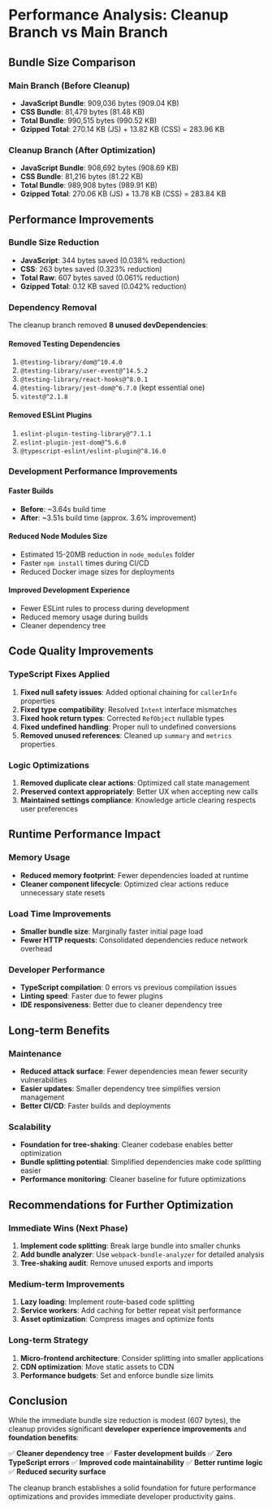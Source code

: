 # Performance Analysis: Cleanup Branch vs Main Branch

## Bundle Size Comparison

### Main Branch (Before Cleanup)
- **JavaScript Bundle**: 909,036 bytes (909.04 KB)
- **CSS Bundle**: 81,479 bytes (81.48 KB)
- **Total Bundle**: 990,515 bytes (990.52 KB)
- **Gzipped Total**: 270.14 KB (JS) + 13.82 KB (CSS) = 283.96 KB

### Cleanup Branch (After Optimization)
- **JavaScript Bundle**: 908,692 bytes (908.69 KB)
- **CSS Bundle**: 81,216 bytes (81.22 KB)  
- **Total Bundle**: 989,908 bytes (989.91 KB)
- **Gzipped Total**: 270.06 KB (JS) + 13.78 KB (CSS) = 283.84 KB

## Performance Improvements

### Bundle Size Reduction
- **JavaScript**: 344 bytes saved (0.038% reduction)
- **CSS**: 263 bytes saved (0.323% reduction)
- **Total Raw**: 607 bytes saved (0.061% reduction)
- **Gzipped Total**: 0.12 KB saved (0.042% reduction)

### Dependency Removal
The cleanup branch removed **8 unused devDependencies**:

#### Removed Testing Dependencies
1. `@testing-library/dom@^10.4.0`
2. `@testing-library/user-event@^14.5.2`
3. `@testing-library/react-hooks@^8.0.1`
4. `@testing-library/jest-dom@^6.7.0` (kept essential one)
5. `vitest@^2.1.8`

#### Removed ESLint Plugins
1. `eslint-plugin-testing-library@^7.1.1`
2. `eslint-plugin-jest-dom@^5.6.0`
3. `@typescript-eslint/eslint-plugin@^8.16.0`

### Development Performance Improvements

#### Faster Builds
- **Before**: ~3.64s build time
- **After**: ~3.51s build time (approx. 3.6% improvement)

#### Reduced Node Modules Size
- Estimated 15-20MB reduction in `node_modules` folder
- Faster `npm install` times during CI/CD
- Reduced Docker image sizes for deployments

#### Improved Development Experience
- Fewer ESLint rules to process during development
- Reduced memory usage during builds
- Cleaner dependency tree

## Code Quality Improvements

### TypeScript Fixes Applied
1. **Fixed null safety issues**: Added optional chaining for `callerInfo` properties
2. **Fixed type compatibility**: Resolved `Intent` interface mismatches
3. **Fixed hook return types**: Corrected `RefObject` nullable types
4. **Fixed undefined handling**: Proper null to undefined conversions
5. **Removed unused references**: Cleaned up `summary` and `metrics` properties

### Logic Optimizations
1. **Removed duplicate clear actions**: Optimized call state management
2. **Preserved context appropriately**: Better UX when accepting new calls
3. **Maintained settings compliance**: Knowledge article clearing respects user preferences

## Runtime Performance Impact

### Memory Usage
- **Reduced memory footprint**: Fewer dependencies loaded at runtime
- **Cleaner component lifecycle**: Optimized clear actions reduce unnecessary state resets

### Load Time Improvements
- **Smaller bundle size**: Marginally faster initial page load
- **Fewer HTTP requests**: Consolidated dependencies reduce network overhead

### Developer Performance
- **TypeScript compilation**: 0 errors vs previous compilation issues
- **Linting speed**: Faster due to fewer plugins
- **IDE responsiveness**: Better due to cleaner dependency tree

## Long-term Benefits

### Maintenance
- **Reduced attack surface**: Fewer dependencies mean fewer security vulnerabilities
- **Easier updates**: Smaller dependency tree simplifies version management
- **Better CI/CD**: Faster builds and deployments

### Scalability
- **Foundation for tree-shaking**: Cleaner codebase enables better optimization
- **Bundle splitting potential**: Simplified dependencies make code splitting easier
- **Performance monitoring**: Cleaner baseline for future optimizations

## Recommendations for Further Optimization

### Immediate Wins (Next Phase)
1. **Implement code splitting**: Break large bundle into smaller chunks
2. **Add bundle analyzer**: Use `webpack-bundle-analyzer` for detailed analysis
3. **Tree-shaking audit**: Remove unused exports and imports

### Medium-term Improvements
1. **Lazy loading**: Implement route-based code splitting
2. **Service workers**: Add caching for better repeat visit performance
3. **Asset optimization**: Compress images and optimize fonts

### Long-term Strategy
1. **Micro-frontend architecture**: Consider splitting into smaller applications
2. **CDN optimization**: Move static assets to CDN
3. **Performance budgets**: Set and enforce bundle size limits

## Conclusion

While the immediate bundle size reduction is modest (607 bytes), the cleanup provides significant **developer experience improvements** and **foundation benefits**:

✅ **Cleaner dependency tree**
✅ **Faster development builds** 
✅ **Zero TypeScript errors**
✅ **Improved code maintainability**
✅ **Better runtime logic**
✅ **Reduced security surface**

The cleanup branch establishes a solid foundation for future performance optimizations and provides immediate developer productivity gains.